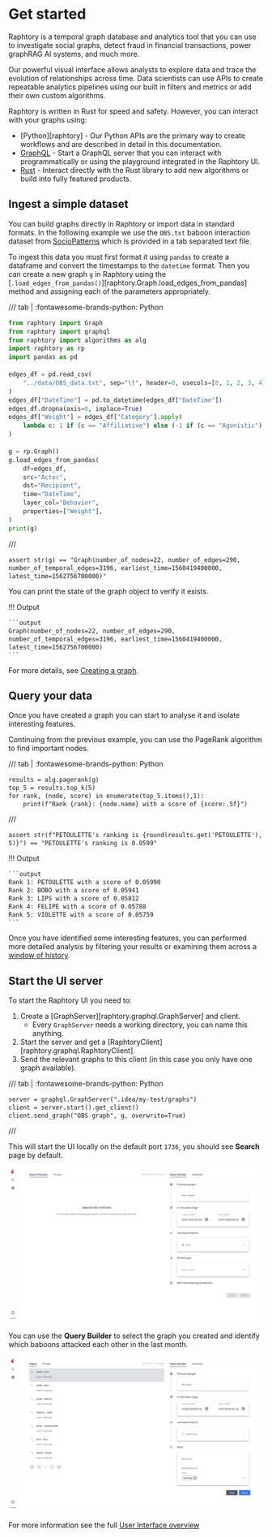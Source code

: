 # Get started

Raphtory is a temporal graph database and analytics tool that you can use to investigate social graphs, detect fraud in financial transactions, power graphRAG AI systems, and much more.

Our powerful visual interface allows analysts to explore data and trace the evolution of relationships across time.  Data scientists can use APIs to create repeatable analytics pipelines using our built in filters and metrics or add their own custom algorithms.

Raphtory is written in Rust for speed and safety. However, you can interact with your graphs using:

- [Python][raphtory] - Our Python APIs are the primary way to create workflows and are described in detail in this documentation.
- [GraphQL](../graphql/1_intro.md) - Start a GraphQL server that you can interact with programmatically or using the playground integrated in the Raphtory UI.
- [Rust](https://docs.rs/raphtory/latest/raphtory/) - Interact directly with the Rust library to add new algorithms or build into fully featured products. 

## Ingest a simple dataset

You can build graphs directly in Raphtory or import data in standard formats. In the following example we use the `OBS.txt` baboon interaction dataset from [SocioPatterns](http://www.sociopatterns.org/datasets/baboons-interactions/) which is provided in a tab separated text file. 

To ingest this data you must first format it using `pandas` to create a dataframe and convert the timestamps to the `datetime` format. Then you can create a new graph `g` in Raphtory using the [`.load_edges_from_pandas()`][raphtory.Graph.load_edges_from_pandas] method and assigning each of the parameters appropriately.

/// tab | :fontawesome-brands-python: Python
```python
from raphtory import Graph
from raphtory import graphql
from raphtory import algorithms as alg
import raphtory as rp
import pandas as pd

edges_df = pd.read_csv(
    "../data/OBS_data.txt", sep="\t", header=0, usecols=[0, 1, 2, 3, 4], parse_dates=[0]
)
edges_df["DateTime"] = pd.to_datetime(edges_df["DateTime"])
edges_df.dropna(axis=0, inplace=True)
edges_df["Weight"] = edges_df["Category"].apply(
    lambda c: 1 if (c == "Affiliative") else (-1 if (c == "Agonistic") else 0)
)

g = rp.Graph()
g.load_edges_from_pandas(
    df=edges_df,
    src="Actor",
    dst="Recipient",
    time="DateTime",
    layer_col="Behavior",
    properties=["Weight"],
)
print(g)

```
///

```{.python continuation hide}
assert str(g) == "Graph(number_of_nodes=22, number_of_edges=290, number_of_temporal_edges=3196, earliest_time=1560419400000, latest_time=1562756700000)"
```

You can print the state of the graph object to verify it exists.

!!! Output

    ```output
    Graph(number_of_nodes=22, number_of_edges=290, number_of_temporal_edges=3196, earliest_time=1560419400000, latest_time=1562756700000)
    ```


For more details, see [Creating a graph](../ingestion/1_intro.md).

## Query your data

Once you have created a graph you can start to analyse it and isolate interesting features. 

Continuing from the previous example, you can use the PageRank algorithm to find important nodes.

/// tab | :fontawesome-brands-python: Python
```{.python continuation}
results = alg.pagerank(g)
top_5 = results.top_k(5)
for rank, (node, score) in enumerate(top_5.items(),1):
    print(f"Rank {rank}: {node.name} with a score of {score:.5f}")
```
///

```{.python continuation hide}
assert str(f"PETOULETTE's ranking is {round(results.get('PETOULETTE'), 5)}") == "PETOULETTE's ranking is 0.0599"
```

!!! Output

    ```output
    Rank 1: PETOULETTE with a score of 0.05990
    Rank 2: BOBO with a score of 0.05941
    Rank 3: LIPS with a score of 0.05812
    Rank 4: FELIPE with a score of 0.05788
    Rank 5: VIOLETTE with a score of 0.05759
    ```

Once you have identified some interesting features, you can performed more detailed analysis by filtering your results or examining them across a [window of history](../views/2_time.md).

## Start the UI server

To start the Raphtory UI you need to:

1. Create a [GraphServer][raphtory.graphql.GraphServer] and client.
    - Every `GraphServer` needs a working directory, you can name this anything.
2. Start the server and get a [RaphtoryClient][raphtory.graphql.RaphtoryClient].
3. Send the relevant graphs to this client (in this case you only have one graph available).

/// tab | :fontawesome-brands-python: Python
```{.python continuation}
server = graphql.GraphServer(".idea/my-test/graphs")
client = server.start().get_client()
client.send_graph("OBS-graph", g, overwrite=True)
```
///

This will start the UI locally on the default port `1736`, you should see **Search** page by default.

![UI Search page](../../assets/images/raphtory_ui_search_empty.png)

You can use the **Query Builder** to select the graph you created and identify which baboons attacked each other in the last month.

![UI Search page](../../assets/images/raphtory_ui_search_baboon_attacks.png)

For more information see the full [User Interface overview](2_UI_overview.md)

